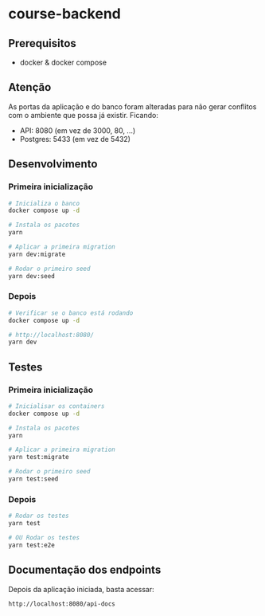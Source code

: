 # course-backend

## Prerequisitos
- docker & docker compose

## Atenção
As portas da aplicação e do banco foram alteradas para não gerar conflitos com o ambiente que possa já existir. Ficando:

- API: 8080 (em vez de 3000, 80, ...)
- Postgres: 5433 (em vez de 5432)

## Desenvolvimento

### Primeira inicialização

```sh
# Inicializa o banco 
docker compose up -d

# Instala os pacotes
yarn

# Aplicar a primeira migration
yarn dev:migrate

# Rodar o primeiro seed
yarn dev:seed

```

### Depois

```sh
# Verificar se o banco está rodando 
docker compose up -d

# http://localhost:8080/ 
yarn dev
```

## Testes

### Primeira inicialização

```sh
# Inicialisar os containers
docker compose up -d

# Instala os pacotes
yarn

# Aplicar a primeira migration
yarn test:migrate

# Rodar o primeiro seed
yarn test:seed
```

### Depois

```sh
# Rodar os testes
yarn test

# OU Rodar os testes
yarn test:e2e
```

## Documentação dos endpoints

Depois da aplicação iniciada, basta acessar:

```
http://localhost:8080/api-docs 
```
